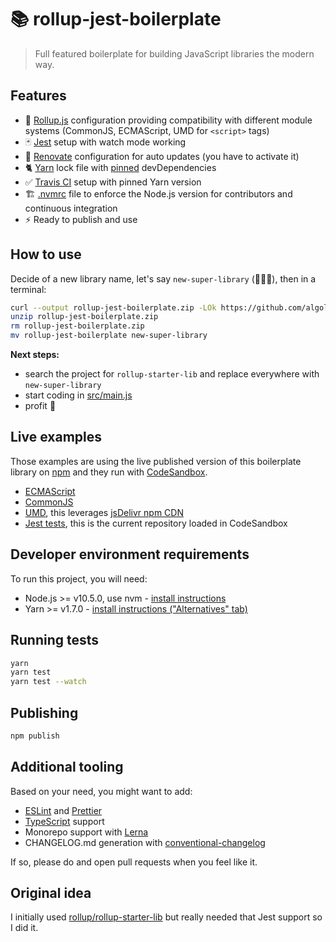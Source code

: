 # 📚 rollup-jest-boilerplate

> Full featured boilerplate for building JavaScript libraries the modern way.

## Features
- 📜 [Rollup.js](https://rollupjs.org/guide/en) configuration providing compatibility with different module systems (CommonJS, ECMAScript, UMD for `<script>` tags)
- 🃏 [Jest](http://jestjs.io/) setup with watch mode working
- 🛀 [Renovate](https://github.com/apps/renovate) configuration for auto updates (you have to activate it)
- 🐈 [Yarn](https://yarnpkg.com/) lock file with [pinned](https://renovatebot.com/docs/dependency-pinning/) devDependencies
- ✅ [Travis CI](https://travis-ci.com/) setup with pinned Yarn version
- 🏗 [.nvmrc](https://github.com/creationix/nvm) file to enforce the Node.js version for contributors and continuous integration
- ⚡️ Ready to publish and use

## How to use

Decide of a new library name, let's say `new-super-library` (🤦🏼‍♀️), then in a terminal:

```sh
curl --output rollup-jest-boilerplate.zip -LOk https://github.com/algolia/rollup-jest-boilerplate/archive/master.zip
unzip rollup-jest-boilerplate.zip
rm rollup-jest-boilerplate.zip
mv rollup-jest-boilerplate new-super-library
```

**Next steps:**
- search the project for `rollup-starter-lib` and replace everywhere with `new-super-library`
- start coding in [src/main.js](src/main.js)
- profit 💸

## Live examples

Those examples are using the live published version of this boilerplate library on [npm](https://www.npmjs.com/rollup-jest-boilerplate) and they run with [CodeSandbox](https://codesandbox.io/).

- [ECMAScript](https://codesandbox.io/s/7ojknnqjl6?module=%2Fsrc%2Findex.js)
- [CommonJS](https://codesandbox.io/s/o5q018q609?module=%2Fsrc%2Findex.js)
- [UMD](https://codesandbox.io/s/jyqqp21rv), this leverages [jsDelivr npm CDN](https://www.jsdelivr.com/features)
- [Jest tests](https://codesandbox.io/s/github/algolia/rollup-jest-boilerplate/tree/master), this is the current repository loaded in CodeSandbox

## Developer environment requirements

To run this project, you will need:

- Node.js >= v10.5.0, use nvm - [install instructions](https://github.com/creationix/nvm#install-script)
- Yarn >= v1.7.0 - [install instructions ("Alternatives" tab)](https://yarnpkg.com/en/docs/install#alternatives-rc)

## Running tests

```sh
yarn
yarn test
yarn test --watch
```

## Publishing

```sh
npm publish
```

## Additional tooling

Based on your need, you might want to add:
- [ESLint](https://eslint.org/) and [Prettier](https://prettier.io/)
- [TypeScript](https://www.typescriptlang.org/) support
- Monorepo support with [Lerna](https://lernajs.io/)
- CHANGELOG.md generation with [conventional-changelog](https://github.com/conventional-changelog)

If so, please do and open pull requests when you feel like it.

## Original idea

I initially used [rollup/rollup-starter-lib](https://github.com/rollup/rollup-starter-lib) but really needed that Jest support so I did it.
